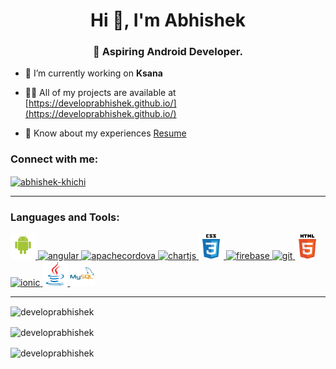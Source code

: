 <h1 align="center">Hi 👋, I'm Abhishek</h1>
<h3 align="center">📱 Aspiring Android Developer.</h3>

- 🔭 I’m currently working on **Ksana**

- 👨‍💻 All of my projects are available at [https://developrabhishek.github.io/](https://developrabhishek.github.io/)

- 📄 Know about my experiences <a href="https://drive.google.com/file/d/1LCzLNQRfnb2SvQCOcL4SGQRdM3Mtj4eJ/view?usp=sharing" target="blank"> Resume <a/>

<h3 align="left">Connect with me:</h3>
<p align="left">
<a href="https://linkedin.com/in/abhishek-khichi" target="blank"><img align="center" src="https://raw.githubusercontent.com/rahuldkjain/github-profile-readme-generator/master/src/images/icons/Social/linked-in-alt.svg" alt="abhishek-khichi" height="30" width="40" /></a>
</p>

  --- 
  
<h3 align="left">Languages and Tools:</h3>
<p align="left"> <a href="https://developer.android.com" target="_blank"> <img src="https://raw.githubusercontent.com/devicons/devicon/master/icons/android/android-original-wordmark.svg" alt="android" width="40" height="40"/> </a> <a href="https://angular.io" target="_blank"> <img src="https://angular.io/assets/images/logos/angular/angular.svg" alt="angular" width="40" height="40"/> </a> <a href="https://cordova.apache.org/" target="_blank"> <img src="https://www.vectorlogo.zone/logos/apache_cordova/apache_cordova-icon.svg" alt="apachecordova" width="40" height="40"/> </a> <a href="https://www.chartjs.org" target="_blank"> <img src="https://www.chartjs.org/media/logo-title.svg" alt="chartjs" width="40" height="40"/> </a> <a href="https://www.w3schools.com/css/" target="_blank"> <img src="https://raw.githubusercontent.com/devicons/devicon/master/icons/css3/css3-original-wordmark.svg" alt="css3" width="40" height="40"/> </a> <a href="https://firebase.google.com/" target="_blank"> <img src="https://www.vectorlogo.zone/logos/firebase/firebase-icon.svg" alt="firebase" width="40" height="40"/> </a> <a href="https://git-scm.com/" target="_blank"> <img src="https://www.vectorlogo.zone/logos/git-scm/git-scm-icon.svg" alt="git" width="40" height="40"/> </a> <a href="https://www.w3.org/html/" target="_blank"> <img src="https://raw.githubusercontent.com/devicons/devicon/master/icons/html5/html5-original-wordmark.svg" alt="html5" width="40" height="40"/> </a> <a href="https://ionicframework.com" target="_blank"> <img src="https://upload.wikimedia.org/wikipedia/commons/d/d1/Ionic_Logo.svg" alt="ionic" width="40" height="40"/> </a> <a href="https://www.java.com" target="_blank"> <img src="https://raw.githubusercontent.com/devicons/devicon/master/icons/java/java-original.svg" alt="java" width="40" height="40"/> </a> <a href="https://www.mysql.com/" target="_blank"> <img src="https://raw.githubusercontent.com/devicons/devicon/master/icons/mysql/mysql-original-wordmark.svg" alt="mysql" width="40" height="40"/> </a> </p>

  ---
  
<p>
  <img align="center" src="https://github-readme-stats.vercel.app/api/top-langs?username=developrabhishek&show_icons=true&locale=en&layout=compact&theme=radical" alt="developrabhishek" />
  
</p>

<p>
  <img align="center" src="https://github-readme-stats.vercel.app/api?username=developrabhishek&show_icons=true&locale=en&theme=dracula" alt="developrabhishek" />
 </p>

<p>
  <img align="center" src="https://github-readme-streak-stats.herokuapp.com/?user=developrabhishek&theme=highcontrast" alt="developrabhishek" />
 </p>
